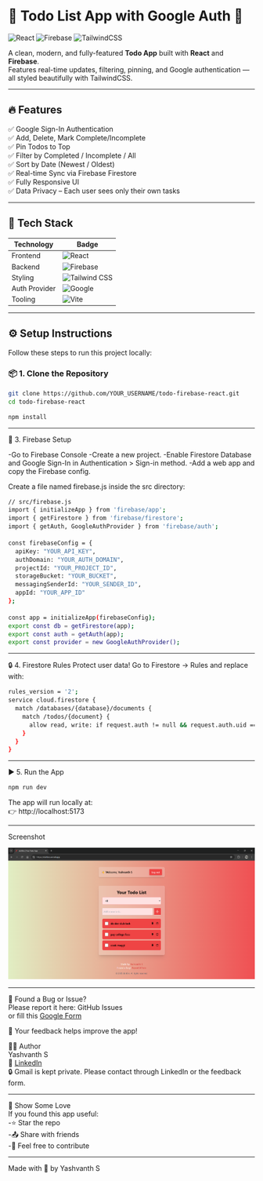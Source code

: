 # 📝 Todo List App with Google Auth 🚀

![React](https://img.shields.io/badge/React-20232A?style=for-the-badge&logo=react)
![Firebase](https://img.shields.io/badge/Firebase-FFCA28?style=for-the-badge&logo=firebase)
![TailwindCSS](https://img.shields.io/badge/Tailwind_CSS-38B2AC?style=for-the-badge&logo=tailwind-css)

A clean, modern, and fully-featured **Todo App** built with **React** and **Firebase**.  
Features real-time updates, filtering, pinning, and Google authentication — all styled beautifully with TailwindCSS.

---

## 🔥 Features

✅ Google Sign-In Authentication  
✅ Add, Delete, Mark Complete/Incomplete  
✅ Pin Todos to Top  
✅ Filter by Completed / Incomplete / All  
✅ Sort by Date (Newest / Oldest)  
✅ Real-time Sync via Firebase Firestore  
✅ Fully Responsive UI  
✅ Data Privacy – Each user sees only their own tasks

---

## 🚀 Tech Stack

| Technology    | Badge                                                                                                                  |
| ------------- | ---------------------------------------------------------------------------------------------------------------------- |
| Frontend      | ![React](https://img.shields.io/badge/React-61DAFB?style=for-the-badge&logo=react&logoColor=black)                     |
| Backend       | ![Firebase](https://img.shields.io/badge/Firebase-FFCA28?style=for-the-badge&logo=firebase&logoColor=black)            |
| Styling       | ![Tailwind CSS](https://img.shields.io/badge/TailwindCSS-06B6D4?style=for-the-badge&logo=tailwind-css&logoColor=white) |
| Auth Provider | ![Google](https://img.shields.io/badge/Google%20Auth-4285F4?style=for-the-badge&logo=google&logoColor=white)           |
| Tooling       | ![Vite](https://img.shields.io/badge/Vite-646CFF?style=for-the-badge&logo=vite&logoColor=white)                        |

---

## ⚙️ Setup Instructions

Follow these steps to run this project locally:

### 📦 1. Clone the Repository

```bash
git clone https://github.com/YOUR_USERNAME/todo-firebase-react.git
cd todo-firebase-react
```

```bash
npm install
```

---

🔑 3. Firebase Setup

-Go to Firebase Console
-Create a new project.
-Enable Firestore Database and Google Sign-In in Authentication > Sign-in method.
-Add a web app and copy the Firebase config.

Create a file named firebase.js inside the src directory:

```bash
// src/firebase.js
import { initializeApp } from 'firebase/app';
import { getFirestore } from 'firebase/firestore';
import { getAuth, GoogleAuthProvider } from 'firebase/auth';

const firebaseConfig = {
  apiKey: "YOUR_API_KEY",
  authDomain: "YOUR_AUTH_DOMAIN",
  projectId: "YOUR_PROJECT_ID",
  storageBucket: "YOUR_BUCKET",
  messagingSenderId: "YOUR_SENDER_ID",
  appId: "YOUR_APP_ID"
};

const app = initializeApp(firebaseConfig);
export const db = getFirestore(app);
export const auth = getAuth(app);
export const provider = new GoogleAuthProvider();
```

---

🔒 4. Firestore Rules
Protect user data! Go to Firestore → Rules and replace with:

```bash
rules_version = '2';
service cloud.firestore {
  match /databases/{database}/documents {
    match /todos/{document} {
      allow read, write: if request.auth != null && request.auth.uid == resource.data.uid;
    }
  }
}
```

---

▶️ 5. Run the App

```bash
npm run dev
```

The app will run locally at:  
👉 http://localhost:5173

---

Screenshot

![alt text](ss.png)

---

🐞 Found a Bug or Issue?  
Please report it here: GitHub Issues  
or fill this [Google Form](https://forms.gle/UJGtM3Z9v9gCyVgMA)

🙌 Your feedback helps improve the app!

👨‍💻 Author  
Yashvanth S  
📎 [LinkedIn](https://www.linkedin.com/in/yashvanths/)  
🔒 Gmail is kept private. Please contact through LinkedIn or the feedback form.

---

🌟 Show Some Love  
If you found this app useful:  
-⭐ Star the repo  
-📤 Share with friends  
-💬 Feel free to contribute

---

Made with 💖 by Yashvanth S

